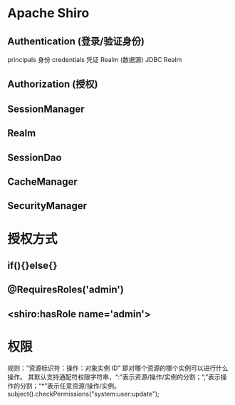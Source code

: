 # Apache Shiro

## Authentication (登录/验证身份)
principals 身份
credentials 凭证
Realm (数据源)
JDBC Realm
## Authorization  (授权)

## SessionManager

## Realm

## SessionDao

## CacheManager

## SecurityManager

# 授权方式
## if(){}else{}
## @RequiresRoles('admin') 
## <shiro:hasRole name='admin'>

# 权限
规则：“资源标识符：操作：对象实例 ID” 即对哪个资源的哪个实例可以进行什么操作。
其默认支持通配符权限字符串，“:”表示资源/操作/实例的分割；“,”表示操作的分割；“*”表示任意资源/操作/实例。
subject().checkPermissions("system:user:update");

